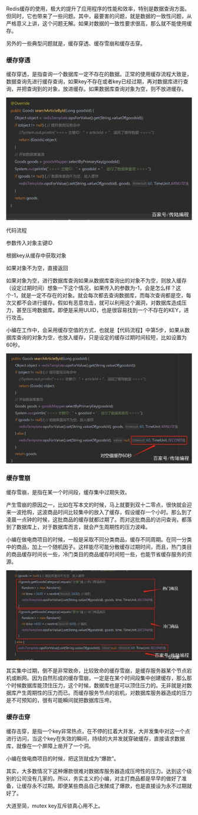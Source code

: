 Redis缓存的使用，极大的提升了应用程序的性能和效率，特别是数据查询方面。但同时，它也带来了一些问题。其中，最要害的问题，就是数据的一致性问题，从严格意义上讲，这个问题无解。如果对数据的一致性要求很高，那么就不能使用缓存。

另外的一些典型问题就是，缓存穿透、缓存雪崩和缓存击穿。

### **缓存穿透**

缓存穿透，是指查询一个数据库一定不存在的数据。正常的使用缓存流程大致是，数据查询先进行缓存查询，如果key不存在或者key已经过期，再对数据库进行查询，并把查询到的对象，放进缓存。如果数据库查询对象为空，则不放进缓存。

![缓存穿透1](img/缓存穿透1.jpeg)

代码流程

参数传入对象主键ID

根据key从缓存中获取对象

如果对象不为空，直接返回

如果对象为空，进行数据库查询如果从数据库查询出的对象不为空，则放入缓存（设定过期时间）想象一下这个情况，如果传入的参数为-1，会是怎么样？这个-1，就是一定不存在的对象。就会每次都去查询数据库，而每次查询都是空，每次又都不会进行缓存。假如有恶意攻击，就可以利用这个漏洞，对数据库造成压力，甚至压垮数据库。即便是采用UUID，也是很容易找到一个不存在的KEY，进行攻击。

小编在工作中，会采用缓存空值的方式，也就是【代码流程】中第5步，如果从数据库查询的对象为空，也放入缓存，只是设定的缓存过期时间较短，比如设置为60秒。

![缓存穿透2](img/缓存穿透2.jpeg)

### **缓存雪崩**

缓存雪崩，是指在某一个时间段，缓存集中过期失效。

产生雪崩的原因之一，比如在写本文的时候，马上就要到双十二零点，很快就会迎来一波抢购，这波商品时间比较集中的放入了缓存，假设缓存一个小时。那么到了凌晨一点钟的时候，这批商品的缓存就都过期了。而对这批商品的访问查询，都落到了数据库上，对于数据库而言，就会产生周期性的压力波峰。

小编在做电商项目的时候，一般是采取不同分类商品，缓存不同周期。在同一分类中的商品，加上一个随机因子。这样能尽可能分散缓存过期时间，而且，热门类目的商品缓存时间长一些，冷门类目的商品缓存时间短一些，也能节省缓存服务的资源。

![缓存雪崩](img/缓存雪崩.jpeg)

其实集中过期，倒不是非常致命，比较致命的缓存雪崩，是缓存服务器某个节点宕机或断网。因为自然形成的缓存雪崩，一定是在某个时间段集中创建缓存，那么那个时候数据库能顶住压力，这个时候，数据库也是可以顶住压力的。无非就是对数据库产生周期性的压力而已。而缓存服务节点的宕机，对数据库服务器造成的压力是不可预知的，很有可能瞬间就把数据库压垮。

### **缓存击穿**

缓存击穿，是指一个key非常热点，在不停的扛着大并发，大并发集中对这一个点进行访问，当这个key在失效的瞬间，持续的大并发就穿破缓存，直接请求数据库，就像在一个屏障上凿开了一个洞。

小编在做电商项目的时候，把这货就成为“爆款”。

其实，大多数情况下这种爆款很难对数据库服务器造成压垮性的压力。达到这个级别的公司没有几家的。所以，务实主义的小编，对主打商品都是早早的做好了准备，让缓存永不过期。即便某些商品自己发酵成了爆款，也是直接设为永不过期就好了。

大道至简，mutex key互斥锁真心用不上。